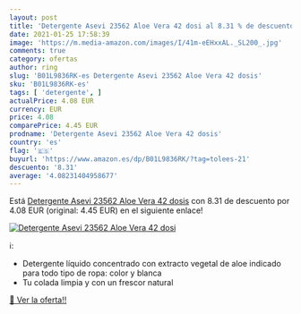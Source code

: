 ```yaml
---
layout: post
title: 'Detergente Asevi 23562 Aloe Vera 42 dosi al 8.31 % de descuento'
date: 2021-01-25 17:58:39
image: 'https://m.media-amazon.com/images/I/41m-eEHxxAL._SL200_.jpg'
comments: true
category: ofertas
author: ring
slug: 'B01L9836RK-es Detergente Asevi 23562 Aloe Vera 42 dosis'
sku: 'B01L9836RK-es'
tags: [ 'detergente', ]
actualPrice: 4.08 EUR
currency: EUR
price: 4.08
comparePrice: 4.45 EUR
prodname: 'Detergente Asevi 23562 Aloe Vera 42 dosis'
country: 'es'
flag: '🇪🇸'
buyurl: 'https://www.amazon.es/dp/B01L9836RK/?tag=tolees-21'
descuento: '8.31'
average: '4.08231404958677'
---
```


Está [Detergente Asevi 23562 Aloe Vera 42 dosis](https://www.amazon.es/dp/B01L9836RK/?tag=tolees-21) con 8.31 de descuento por 4.08 EUR (original: 4.45 EUR) en el siguiente enlace!

[![Detergente Asevi 23562 Aloe Vera 42 dosi](https://m.media-amazon.com/images/I/41m-eEHxxAL._SL200_.jpg)](https://www.amazon.es/dp/B01L9836RK/?tag=tolees-21)

ℹ️:

- Detergente líquido concentrado con extracto vegetal de aloe indicado para todo tipo de ropa: color y blanca
- Tu colada limpia y con un frescor natural

[🛒 Ver la oferta!!](https://www.amazon.es/dp/B01L9836RK/?tag=tolees-21)
